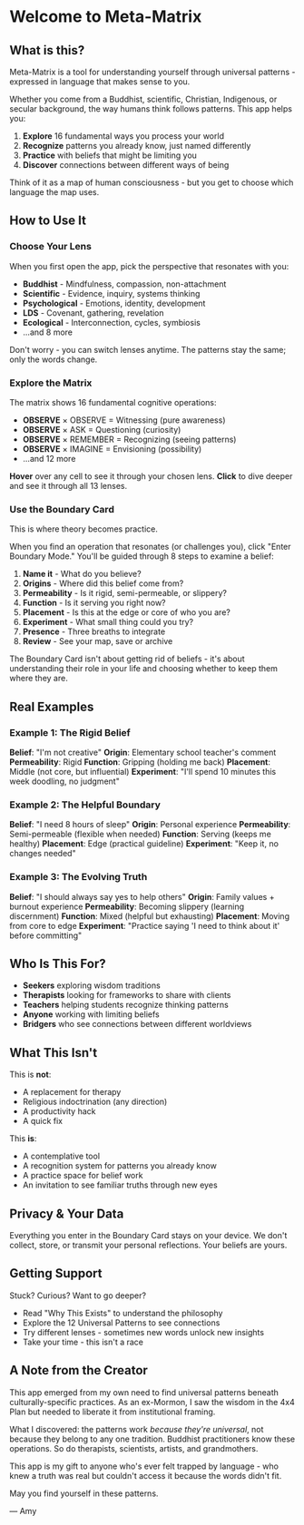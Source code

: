 # Welcome to Meta-Matrix

## What is this?

Meta-Matrix is a tool for understanding yourself through universal patterns - expressed in language that makes sense to you.

Whether you come from a Buddhist, scientific, Christian, Indigenous, or secular background, the way humans think follows patterns. This app helps you:

1. **Explore** 16 fundamental ways you process your world
2. **Recognize** patterns you already know, just named differently
3. **Practice** with beliefs that might be limiting you
4. **Discover** connections between different ways of being

Think of it as a map of human consciousness - but you get to choose which language the map uses.

## How to Use It

### Choose Your Lens

When you first open the app, pick the perspective that resonates with you:
- **Buddhist** - Mindfulness, compassion, non-attachment
- **Scientific** - Evidence, inquiry, systems thinking
- **Psychological** - Emotions, identity, development
- **LDS** - Covenant, gathering, revelation
- **Ecological** - Interconnection, cycles, symbiosis
- ...and 8 more

Don't worry - you can switch lenses anytime. The patterns stay the same; only the words change.

### Explore the Matrix

The matrix shows 16 fundamental cognitive operations:
- **OBSERVE** × OBSERVE = Witnessing (pure awareness)
- **OBSERVE** × ASK = Questioning (curiosity)
- **OBSERVE** × REMEMBER = Recognizing (seeing patterns)
- **OBSERVE** × IMAGINE = Envisioning (possibility)
- ...and 12 more

**Hover** over any cell to see it through your chosen lens.
**Click** to dive deeper and see it through all 13 lenses.

### Use the Boundary Card

This is where theory becomes practice.

When you find an operation that resonates (or challenges you), click "Enter Boundary Mode." You'll be guided through 8 steps to examine a belief:

1. **Name it** - What do you believe?
2. **Origins** - Where did this belief come from?
3. **Permeability** - Is it rigid, semi-permeable, or slippery?
4. **Function** - Is it serving you right now?
5. **Placement** - Is this at the edge or core of who you are?
6. **Experiment** - What small thing could you try?
7. **Presence** - Three breaths to integrate
8. **Review** - See your map, save or archive

The Boundary Card isn't about getting rid of beliefs - it's about understanding their role in your life and choosing whether to keep them where they are.

## Real Examples

### Example 1: The Rigid Belief
**Belief**: "I'm not creative"
**Origin**: Elementary school teacher's comment
**Permeability**: Rigid
**Function**: Gripping (holding me back)
**Placement**: Middle (not core, but influential)
**Experiment**: "I'll spend 10 minutes this week doodling, no judgment"

### Example 2: The Helpful Boundary
**Belief**: "I need 8 hours of sleep"
**Origin**: Personal experience
**Permeability**: Semi-permeable (flexible when needed)
**Function**: Serving (keeps me healthy)
**Placement**: Edge (practical guideline)
**Experiment**: "Keep it, no changes needed"

### Example 3: The Evolving Truth
**Belief**: "I should always say yes to help others"
**Origin**: Family values + burnout experience
**Permeability**: Becoming slippery (learning discernment)
**Function**: Mixed (helpful but exhausting)
**Placement**: Moving from core to edge
**Experiment**: "Practice saying 'I need to think about it' before committing"

## Who Is This For?

- **Seekers** exploring wisdom traditions
- **Therapists** looking for frameworks to share with clients
- **Teachers** helping students recognize thinking patterns
- **Anyone** working with limiting beliefs
- **Bridgers** who see connections between different worldviews

## What This Isn't

This is **not**:
- A replacement for therapy
- Religious indoctrination (any direction)
- A productivity hack
- A quick fix

This **is**:
- A contemplative tool
- A recognition system for patterns you already know
- A practice space for belief work
- An invitation to see familiar truths through new eyes

## Privacy & Your Data

Everything you enter in the Boundary Card stays on your device. We don't collect, store, or transmit your personal reflections. Your beliefs are yours.

## Getting Support

Stuck? Curious? Want to go deeper?

- Read "Why This Exists" to understand the philosophy
- Explore the 12 Universal Patterns to see connections
- Try different lenses - sometimes new words unlock new insights
- Take your time - this isn't a race

## A Note from the Creator

This app emerged from my own need to find universal patterns beneath culturally-specific practices. As an ex-Mormon, I saw the wisdom in the 4x4 Plan but needed to liberate it from institutional framing.

What I discovered: the patterns work *because they're universal*, not because they belong to any one tradition. Buddhist practitioners know these operations. So do therapists, scientists, artists, and grandmothers.

This app is my gift to anyone who's ever felt trapped by language - who knew a truth was real but couldn't access it because the words didn't fit.

May you find yourself in these patterns.

— Amy
